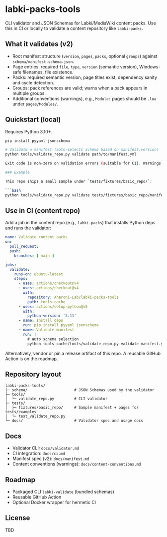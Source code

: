 # labki-packs-tools

CLI validator and JSON Schemas for Labki/MediaWiki content packs. Use this in CI or locally to validate a content repository like `labki-packs`.

## What it validates (v2)

- Root manifest structure (`version`, `pages`, `packs`, optional `groups`) against `schema/manifest.schema.json`.
- Page entries: required `file`, `type`, `version` (semantic version), Windows-safe filenames, file existence.
- Packs: required semantic version, page titles exist, dependency sanity and cycle detection.
- Groups: pack references are valid; warns when a pack appears in multiple groups.
- Additional conventions (warnings), e.g., `Module:` pages should be `.lua` under `pages/Modules/`.

## Quickstart (local)

Requires Python 3.10+.

```bash
pip install pyyaml jsonschema

# Validate a manifest (auto-selects schema based on manifest.version)
python tools/validate_repo.py validate path/to/manifest.yml

Exit code is non-zero on validation errors (suitable for CI). Warnings do not change the exit code.

### Example

This repo ships a small sample under `tests/fixtures/basic_repo/`:

```bash
python tools/validate_repo.py validate tests/fixtures/basic_repo/manifest.yml
```

## Use in CI (content repo)

Add a job in the content repo (e.g., `labki-packs`) that installs Python deps and runs the validator:

```yaml
name: Validate content packs
on:
  pull_request:
  push:
    branches: [ main ]

jobs:
  validate:
    runs-on: ubuntu-latest
    steps:
      - uses: actions/checkout@v4
      - uses: actions/checkout@v4
        with:
          repository: Aharoni-Lab/labki-packs-tools
          path: tools-cache
      - uses: actions/setup-python@v5
        with:
          python-version: '3.11'
      - name: Install deps
        run: pip install pyyaml jsonschema
      - name: Validate manifest
        run: |
          # auto schema selection
          python tools-cache/tools/validate_repo.py validate manifest.yml
```

Alternatively, vendor or pin a release artifact of this repo. A reusable GitHub Action is on the roadmap.

## Repository layout

```text
labki-packs-tools/
├─ schema/                     # JSON Schemas used by the validator
├─ tools/
│  └─ validate_repo.py         # CLI validator
├─ tests/
│  ├─ fixtures/basic_repo/     # Sample manifest + pages for tests/examples
│  └─ test_validate_repo.py
└─ docs/                       # Validator spec and usage docs
```

## Docs

- Validator CLI: `docs/validator.md`
- CI integration: `docs/ci.md`
- Manifest spec (v2): `docs/manifest.md`
- Content conventions (warnings): `docs/content-conventions.md`

## Roadmap

- Packaged CLI `labki-validate` (bundled schemas)
- Reusable GitHub Action
- Optional Docker wrapper for hermetic CI

## License

TBD
